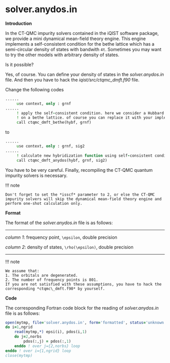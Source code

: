 # solver.anydos.in

**Introduction**

In the CT-QMC impurity solvers contained in the iQIST software package, we provide a mini dynamical mean-field theory engine. This engine implements a self-consistent condition for the bethe lattice which has a semi-circular density of states with bandwith ``4t``. Sometimes you may want to try the other models with arbitrary density of states.

Is it possible?

Yes, of course. You can define your density of states in the *solver.anydos.in* file. And then you have to hack the *iqist/src/ctqmc\_dmft.f90* file.

Change the following codes

```fortran
......
     use context, only : grnf
......
     ! apply the self-consistent condition. here we consider a Hubbard model
     ! on a bethe lattice. of course you can replace it with your implements
     call ctqmc_dmft_bethe(hybf, grnf)
```

to

```fortran
......
     use context, only : grnf, sig2
......
     ! calculate new hybridization function using self-consistent condition
     call ctqmc_dmft_anydos(hybf, grnf, sig2)
```

You have to be very careful. Finally, recompiling the CT-QMC quantum impurity solvers is necessary.

!!! note

    Don't forget to set the *isscf* parameter to 2, or else the CT-QMC impurity solvers will skip the dynamical mean-field theory engine and perform one-shot calculation only.

**Format**

The format of the *solver.anydos.in* file is as follows:

---

*column 1*: frequency point, ``\epsilon``, double precision

*column 2*: density of states, ``\rho(\epsilon)``, double precision

---

!!! note

    We assume that:
    1. The orbitals are degenerated.
    2. The number of frequency points is 801.
    If you are not satisfied with these assumptions, you have to hack the corresponding *ctqmc\_dmft.f90* by yourself.

**Code**

The corresponding Fortran code block for the reading of *solver.anydos.in* file is as follows:

```fortran
open(mytmp, file='solver.anydos.in', form='formatted', status='unknown')
do i=1,ngrid
    read(mytmp,*) epsi(i), pdos(i,1)
    do j=2,norbs
        pdos(:,j) = pdos(:,1)
    enddo ! over j={2,norbs} loop
enddo ! over i={1,ngrid} loop
close(mytmp)
```
